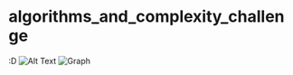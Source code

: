 # algorithms_and_complexity_challenge
:D
![Alt Text](https://media.giphy.com/media/l3q2zVr6cu95nF6O4/giphy.gif)
![Graph](https://images.app.goo.gl/hnkiNqEKH7z7uqQ57)
